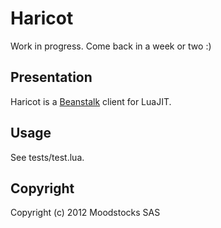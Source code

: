 # Haricot

Work in progress. Come back in a week or two :)

## Presentation

Haricot is a [Beanstalk](http://kr.github.com/beanstalkd/) client for
LuaJIT.

## Usage

See tests/test.lua.

## Copyright

Copyright (c) 2012 Moodstocks SAS
